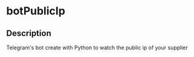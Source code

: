 # botPublicIp

## Description
Telegram's bot create with Python to watch the public ip of your supplier

